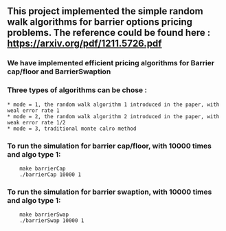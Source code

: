 ## This project implemented the simple random walk algorithms for barrier options pricing problems. The reference could be found here : https://arxiv.org/pdf/1211.5726.pdf

### We have implemented efficient pricing algorithms for Barrier cap/floor and BarrierSwaption

### Three types of algorithms can be chose :
    * mode = 1, the random walk algorithm 1 introduced in the paper, with weal error rate 1
    * mode = 2, the random walk algorithm 2 introduced in the paper, with weak error rate 1/2 
    * mode = 3, traditional monte calro method

### To run the simulation for barrier cap/floor, with 10000 times and algo type 1:
```
    make barrierCap
    ./barrierCap 10000 1
```

### To run the simulation for barrier swaption, with 10000 times and algo type 1:
```
    make barrierSwap
    ./barrierSwap 10000 1
```

